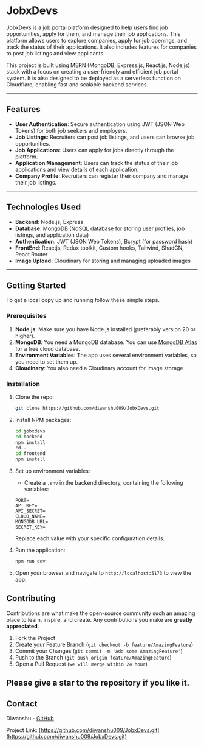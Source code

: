 # JobxDevs

JobxDevs is a job portal platform designed to help users find job opportunities, apply for them, and manage their job applications. This platform allows users to explore companies, apply for job openings, and track the status of their applications. It also includes features for companies to post job listings and view applicants.

This project is built using  MERN (MongoDB, Express.js, React.js, Node.js) stack with a focus on creating a user-friendly and efficient job portal system. It is also designed to be deployed as a serverless function on Cloudflare, enabling fast and scalable backend services.

---

## Features

- **User Authentication**: Secure authentication using JWT (JSON Web Tokens) for both job seekers and employers.
- **Job Listings**: Recruiters can post job listings, and users can browse job opportunities.
- **Job Applications**: Users can apply for jobs directly through the platform.
- **Application Management**: Users can track the status of their job applications and view details of each application.
- **Company Profile**: Recruiters can register their company and manage their job listings.

---

## Technologies Used

- **Backend**: Node.js, Express
- **Database**: MongoDB (NoSQL database for storing user profiles, job listings, and application data)
- **Authentication**: JWT (JSON Web Tokens), Bcrypt (for password hash)
- **FrontEnd**: Reactjs, Redux toolkit, Custom hooks, Tailwind, ShadCN, React Router
- **Image Upload:** Cloudinary for storing and managing uploaded images

---

## Getting Started

To get a local copy up and running follow these simple steps.

### Prerequisites

1. **Node.js**: Make sure you have Node.js installed (preferably version 20 or higher).
2. **MongoDB**: You need a MongoDB database. You can use [MongoDB Atlas](https://www.mongodb.com/cloud/atlas) for a free cloud database.
3. **Environment Variables**: The app uses several environment variables, so you need to set them up.
4. **Cloudinary**: You also need a Cloudinary account for image storage

### Installation

1. Clone the repo:
   ```sh
   git clone https://github.com/diwanshu009/JobxDevs.git
   ```
2. Install NPM packages:
   ```sh
   cd jobxdevs
   cd backend
   npm install
   cd..
   cd frontend
   npm install
   ```
3. Set up environment variables:
   - Create a `.env` in the backend directory, containing the following variables:
   ```env
   PORT=
   API_KEY=
   API_SECRET=
   CLOUD_NAME=
   MONGODB_URL=
   SECRET_KEY=
   ```

   Replace each value with your specific configuration details.

4. Run the application:
   ```sh
   npm run dev
   ```
5. Open your browser and navigate to `http://localhost:5173` to view the app.

## Contributing

Contributions are what make the open-source community such an amazing place to learn, inspire, and create. Any contributions you make are **greatly appreciated**.

1. Fork the Project
2. Create your Feature Branch (`git checkout -b feature/AmazingFeature`)
3. Commit your Changes (`git commit -m 'Add some AmazingFeature'`)
4. Push to the Branch (`git push origin feature/AmazingFeature`)
5. Open a Pull Request (`we will merge within 24 hour`)

## Please give a star to the repository if you like it.

## Contact

Diwanshu - [GitHub](https://github.com/diwanshu009)

Project Link: [https://github.com/diwanshu009/JobxDevs.git](https://github.com/diwanshu009/JobxDevs.git)
